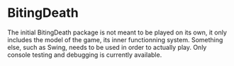 BitingDeath
===========

The initial BitingDeath package is not meant to be played on its own, it only includes the model of the game, its inner functionning system. Something else, such as Swing, needs to be used in order to actually play. Only console testing and debugging is currently available.
